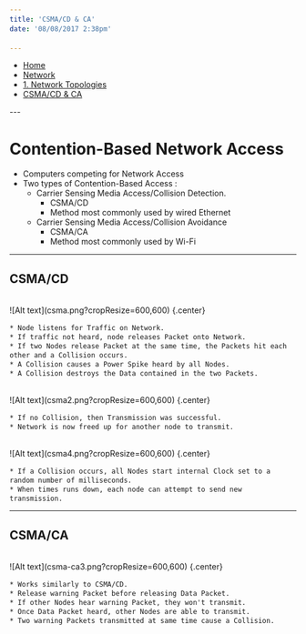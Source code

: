 ```yaml
---
title: 'CSMA/CD & CA'
date: '08/08/2017 2:38pm'

---
```


<div>
<nav class="breadcrumb is-medium" aria-label="breadcrumbs">
  <ul>
    <li><a href="/"><span class="icon is-small"><i class="fa fa-home"></i></span>Home<span></span></a></li>
    <li><a href="/network"><span class="icon is-small"><i class="fa fa-connectdevelop"></i></span><span>Network</span></a></li>
    <li><a href="/network/foundations-of-networking-networking-basics/1-network-topologies"></span>1. Network Topologies<span></span></a></li>
    <li><a href="#"></span>CSMA/CD & CA<span></span></a></li>
  </ul>
</nav>
</div>
---

# Contention-Based Network Access

* Computers competing for Network Access
* Two types of Contention-Based Access :
	* Carrier Sensing Media Access/Collision Detection.
		* CSMA/CD
		* Method most commonly used by wired Ethernet
	* Carrier Sensing Media Access/Collision Avoidance
		* CSMA/CA
		* Method most commonly used by Wi-Fi

---

## CSMA/CD  
</br>
![Alt text](csma.png?cropResize=600,600)   {.center}

```
* Node listens for Traffic on Network.
* If traffic not heard, node releases Packet onto Network.
* If two Nodes release Packet at the same time, the Packets hit each other and a Collision occurs.
* A Collision causes a Power Spike heard by all Nodes.
* A Collision destroys the Data contained in the two Packets.
```
</br>
![Alt text](csma2.png?cropResize=600,600)   {.center}

```
* If no Collision, then Transmission was successful.
* Network is now freed up for another node to transmit.
```
</br>
![Alt text](csma4.png?cropResize=600,600)   {.center}

```
* If a Collision occurs, all Nodes start internal Clock set to a random number of milliseconds.
* When times runs down, each node can attempt to send new transmission.
```
---

## CSMA/CA
</br>
![Alt text](csma-ca3.png?cropResize=600,600)   {.center}

```
* Works similarly to CSMA/CD.
* Release warning Packet before releasing Data Packet.
* If other Nodes hear warning Packet, they won't transmit.
* Once Data Packet heard, other Nodes are able to transmit.
* Two warning Packets transmitted at same time cause a Collision.
```
